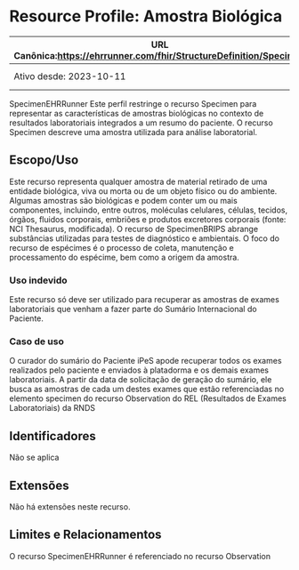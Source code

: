 # Resource Profile: Amostra Biológica
| URL Canônica:https://ehrrunner.com/fhir/StructureDefinition/Specimen | Versão: 0.0.1 |
|------------------------------------------------------------------------------------------------|-------------|
| Ativo desde: 2023-10-11                                                                        | Nome computável: SpecimenEHRRunner |

SpecimenEHRRunner
Este perfil restringe o recurso Specimen para representar as características de amostras biológicas no contexto de resultados laboratoriais integrados a um resumo do paciente. O recurso Specimen descreve uma amostra utilizada para análise laboratorial.
## Escopo/Uso
Este recurso representa qualquer amostra de material retirado de uma entidade biológica, viva ou morta ou de um objeto físico ou do ambiente. Algumas amostras são biológicas e podem conter um ou mais componentes, incluindo, entre outros, moléculas celulares, células, tecidos, órgãos, fluidos corporais, embriões e produtos excretores corporais (fonte: NCI Thesaurus, modificada). O recurso de SpecimenBRIPS abrange substâncias utilizadas para testes de diagnóstico e ambientais. O foco do recurso de espécimes é o processo de coleta, manutenção e processamento do espécime, bem como a origem da amostra.
### Uso indevido
Este recurso só deve ser utilizado para recuperar as amostras de exames laboratoriais que venham a fazer parte do Sumário Internacional do Paciente.
### Caso de uso
O curador do sumário do Paciente iPeS apode recuperar todos os exames realizados pelo paciente e enviados à platadorma e os demais exames laboratoriais.  A partir da data de solicitação de geração do sumário, ele busca as amostras de cada um destes exames que estão referenciadas no elemento specimen do recurso Observation do  REL (Resultados de Exames Laboratoriais) da RNDS
## Identificadores
Não se aplica
## Extensões
Não há extensões neste recurso.
## Limites e Relacionamentos
O recurso SpecimenEHRRunner é referenciado no recurso Observation
